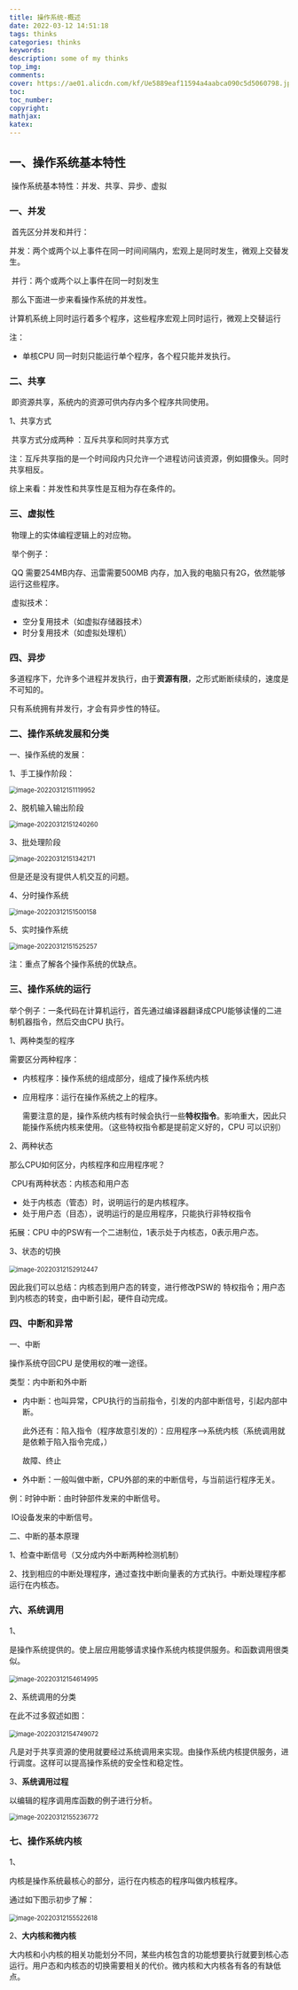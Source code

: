 ```yaml
---
title: 操作系统-概述
date: 2022-03-12 14:51:18
tags: thinks
categories: thinks
keywords:
description: some of my thinks
top_img: 
comments: 
cover: https://ae01.alicdn.com/kf/Ue5889eaf11594a4aabca090c5d5060798.jpg
toc:  
toc_number:
copyright:
mathjax:
katex: 
---
```






## 一、操作系统基本特性 

​	操作系统基本特性：并发、共享、异步、虚拟

### 一、并发

​	首先区分并发和并行：

​		并发：两个或两个以上事件在同一时间间隔内，宏观上是同时发生，微观上交替发生。

​		并行：两个或两个以上事件在同一时刻发生 



​	那么下面进一步来看操作系统的并发性。

​	计算机系统上同时运行着多个程序，这些程序宏观上同时运行，微观上交替运行



注：

- 单核CPU 同一时刻只能运行单个程序，各个程只能并发执行。

### 二、共享

​	即资源共享，系统内的资源可供内存内多个程序共同使用。

1、共享方式

​	共享方式分成两种 ：互斥共享和同时共享方式

​	注：互斥共享指的是一个时间段内只允许一个进程访问该资源，例如摄像头。同时共享相反。



综上来看：并发性和共享性是互相为存在条件的。



### 三、虚拟性

​	物理上的实体编程逻辑上的对应物。

​	举个例子：

​	QQ 需要254MB内存、迅雷需要500MB 内存，加入我的电脑只有2G，依然能够运行这些程序。

​	虚拟技术：

- 空分复用技术（如虚拟存储器技术）
- 时分复用技术（如虚拟处理机）



### 四、异步	

​	多道程序下，允许多个进程并发执行，由于**资源有限**，之形式断断续续的，速度是不可知的。

只有系统拥有并发行，才会有异步性的特征。

### 二、操作系统发展和分类

一、操作系统的发展：

1、手工操作阶段：

<img src="https://cdn.jsdelivr.net/gh/chen-boran/Picture_bed/img/202203121511147.png" alt="image-20220312151119952" style="zoom:80%;" />

2、脱机输入输出阶段

<img src="https://cdn.jsdelivr.net/gh/chen-boran/Picture_bed/img/202203121512463.png" alt="image-20220312151240260" style="zoom:80%;" />

3、批处理阶段

<img src="https://cdn.jsdelivr.net/gh/chen-boran/Picture_bed/img/202203121513288.png" alt="image-20220312151342171" style="zoom:80%;" />

但是还是没有提供人机交互的问题。

4、分时操作系统

<img src="https://cdn.jsdelivr.net/gh/chen-boran/Picture_bed/img/202203121515301.png" alt="image-20220312151500158" style="zoom:80%;" />

5、实时操作系统

<img src="https://cdn.jsdelivr.net/gh/chen-boran/Picture_bed/img/202203121515388.png" alt="image-20220312151525257" style="zoom:80%;" />



注：重点了解各个操作系统的优缺点。



### 三、操作系统的运行

举个例子：一条代码在计算机运行，首先通过编译器翻译成CPU能够读懂的二进制机器指令，然后交由CPU 执行。

1、两种类型的程序

需要区分两种程序：

- 内核程序：操作系统的组成部分，组成了操作系统内核

- 应用程序：运行在操作系统之上的程序。

  需要注意的是，操作系统内核有时候会执行一些**特权指令**。影响重大，因此只能操作系统内核来使用。（这些特权指令都是提前定义好的，CPU 可以识别）

2、两种状态

那么CPU如何区分，内核程序和应用程序呢？

​	CPU有两种状态：内核态和用户态

- 处于内核态（管态）时，说明运行的是内核程序。
- 处于用户态（目态），说明运行的是应用程序，只能执行非特权指令

拓展：CPU 中的PSW有一个二进制位，1表示处于内核态，0表示用户态。



3、状态的切换

​	<img src="https://cdn.jsdelivr.net/gh/chen-boran/Picture_bed/img/202203121529618.png" alt="image-20220312152912447" style="zoom:80%;" />

因此我们可以总结：内核态到用户态的转变，进行修改PSW的 特权指令；用户态到内核态的转变，由中断引起，硬件自动完成。



### 四、中断和异常

一、中断

操作系统夺回CPU 是使用权的唯一途径。

类型：内中断和外中断

- 内中断：也叫异常，CPU执行的当前指令，引发的内部中断信号，引起内部中断。

  此外还有：陷入指令（程序故意引发的）：应用程序-->系统内核（系统调用就是依赖于陷入指令完成，）

  故障、终止



- 外中断：一般叫做中断，CPU外部的来的中断信号，与当前运行程序无关。

例：时钟中断：由时钟部件发来的中断信号。

​		IO设备发来的中断信号。

二、中断的基本原理

1、检查中断信号（又分成内外中断两种检测机制）

2、找到相应的中断处理程序，通过查找中断向量表的方式执行。中断处理程序都运行在内核态。



### 六、系统调用 

1、

是操作系统提供的。使上层应用能够请求操作系统内核提供服务。和函数调用很类似。

​	<img src="https://cdn.jsdelivr.net/gh/chen-boran/Picture_bed/img/202203121546102.png" alt="image-20220312154614995" style="zoom:80%;" />

2、系统调用的分类

在此不过多叙述如图：

​	<img src="https://cdn.jsdelivr.net/gh/chen-boran/Picture_bed/img/202203121547178.png" alt="image-20220312154749072" style="zoom:80%;" />

​	凡是对于共享资源的使用就要经过系统调用来实现。由操作系统内核提供服务，进行调度。这样可以提高操作系统的安全性和稳定性。

 3、**系统调用过程**

以编辑的程序调用库函数的例子进行分析。

<img src="https://cdn.jsdelivr.net/gh/chen-boran/Picture_bed/img/202203121552934.png" alt="image-20220312155236772" style="zoom:80%;" />



### 七、操作系统内核

1、

内核是操作系统最核心的部分，运行在内核态的程序叫做内核程序。

通过如下图示初步了解：

​	<img src="https://cdn.jsdelivr.net/gh/chen-boran/Picture_bed/img/202203121555711.png" alt="image-20220312155522618" style="zoom:80%;" />



2、**大内核和微内核**

大内核和小内核的相关功能划分不同，某些内核包含的功能想要执行就要到核心态运行。用户态和内核态的切换需要相关的代价。微内核和大内核各有各的有缺低点。
